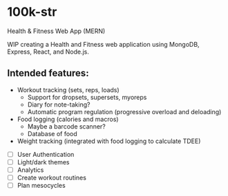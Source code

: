 # 100k-str
Health &amp; Fitness Web App (MERN)

WIP creating a Health and Fitness web application using MongoDB, Express, React, and Node.js.

## Intended features:

* Workout tracking (sets, reps, loads)
  * Support for dropsets, supersets, myoreps
  * Diary for note-taking?
  * Automatic program regulation (progressive overload and deloading)
* Food logging (calories and macros)
  * Maybe a barcode scanner? 
  * Database of food
* Weight tracking (integrated with food logging to calculate TDEE)


- [ ] User Authentication
- [ ] Light/dark themes
- [ ] Analytics
- [ ] Create workout routines
- [ ] Plan mesocycles
